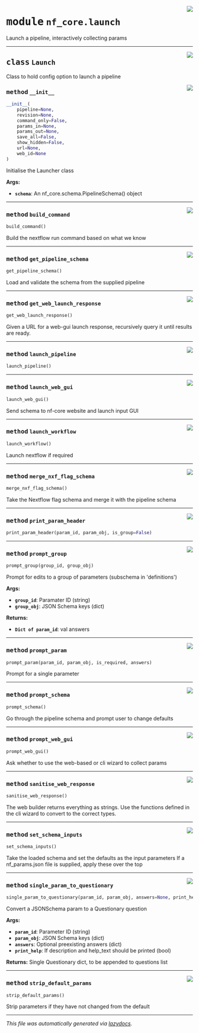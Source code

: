 <!-- markdownlint-disable -->

<a href="../../nf_core/launch.py#L0"><img align="right" style="float:right;" src="https://img.shields.io/badge/-source-cccccc?style=flat-square"></a>

# <kbd>module</kbd> `nf_core.launch`
Launch a pipeline, interactively collecting params  



---

<a href="../../nf_core/launch.py#L25"><img align="right" style="float:right;" src="https://img.shields.io/badge/-source-cccccc?style=flat-square"></a>

## <kbd>class</kbd> `Launch`
Class to hold config option to launch a pipeline 

<a href="../../nf_core/launch.py#L28"><img align="right" style="float:right;" src="https://img.shields.io/badge/-source-cccccc?style=flat-square"></a>

### <kbd>method</kbd> `__init__`

```python
__init__(
    pipeline=None,
    revision=None,
    command_only=False,
    params_in=None,
    params_out=None,
    save_all=False,
    show_hidden=False,
    url=None,
    web_id=None
)
```

Initialise the Launcher class 



**Args:**
 
 - <b>`schema`</b>:  An nf_core.schema.PipelineSchema() object 




---

<a href="../../nf_core/launch.py#L685"><img align="right" style="float:right;" src="https://img.shields.io/badge/-source-cccccc?style=flat-square"></a>

### <kbd>method</kbd> `build_command`

```python
build_command()
```

Build the nextflow run command based on what we know 

---

<a href="../../nf_core/launch.py#L192"><img align="right" style="float:right;" src="https://img.shields.io/badge/-source-cccccc?style=flat-square"></a>

### <kbd>method</kbd> `get_pipeline_schema`

```python
get_pipeline_schema()
```

Load and validate the schema from the supplied pipeline 

---

<a href="../../nf_core/launch.py#L335"><img align="right" style="float:right;" src="https://img.shields.io/badge/-source-cccccc?style=flat-square"></a>

### <kbd>method</kbd> `get_web_launch_response`

```python
get_web_launch_response()
```

Given a URL for a web-gui launch response, recursively query it until results are ready. 

---

<a href="../../nf_core/launch.py#L100"><img align="right" style="float:right;" src="https://img.shields.io/badge/-source-cccccc?style=flat-square"></a>

### <kbd>method</kbd> `launch_pipeline`

```python
launch_pipeline()
```





---

<a href="../../nf_core/launch.py#L292"><img align="right" style="float:right;" src="https://img.shields.io/badge/-source-cccccc?style=flat-square"></a>

### <kbd>method</kbd> `launch_web_gui`

```python
launch_web_gui()
```

Send schema to nf-core website and launch input GUI 

---

<a href="../../nf_core/launch.py#L717"><img align="right" style="float:right;" src="https://img.shields.io/badge/-source-cccccc?style=flat-square"></a>

### <kbd>method</kbd> `launch_workflow`

```python
launch_workflow()
```

Launch nextflow if required 

---

<a href="../../nf_core/launch.py#L265"><img align="right" style="float:right;" src="https://img.shields.io/badge/-source-cccccc?style=flat-square"></a>

### <kbd>method</kbd> `merge_nxf_flag_schema`

```python
merge_nxf_flag_schema()
```

Take the Nextflow flag schema and merge it with the pipeline schema 

---

<a href="../../nf_core/launch.py#L646"><img align="right" style="float:right;" src="https://img.shields.io/badge/-source-cccccc?style=flat-square"></a>

### <kbd>method</kbd> `print_param_header`

```python
print_param_header(param_id, param_obj, is_group=False)
```





---

<a href="../../nf_core/launch.py#L448"><img align="right" style="float:right;" src="https://img.shields.io/badge/-source-cccccc?style=flat-square"></a>

### <kbd>method</kbd> `prompt_group`

```python
prompt_group(group_id, group_obj)
```

Prompt for edits to a group of parameters (subschema in 'definitions') 



**Args:**
 
 - <b>`group_id`</b>:  Paramater ID (string) 
 - <b>`group_obj`</b>:  JSON Schema keys (dict) 



**Returns:**
 
 - <b>`Dict of param_id`</b>: val answers 

---

<a href="../../nf_core/launch.py#L423"><img align="right" style="float:right;" src="https://img.shields.io/badge/-source-cccccc?style=flat-square"></a>

### <kbd>method</kbd> `prompt_param`

```python
prompt_param(param_id, param_obj, is_required, answers)
```

Prompt for a single parameter 

---

<a href="../../nf_core/launch.py#L399"><img align="right" style="float:right;" src="https://img.shields.io/badge/-source-cccccc?style=flat-square"></a>

### <kbd>method</kbd> `prompt_schema`

```python
prompt_schema()
```

Go through the pipeline schema and prompt user to change defaults 

---

<a href="../../nf_core/launch.py#L277"><img align="right" style="float:right;" src="https://img.shields.io/badge/-source-cccccc?style=flat-square"></a>

### <kbd>method</kbd> `prompt_web_gui`

```python
prompt_web_gui()
```

Ask whether to use the web-based or cli wizard to collect params 

---

<a href="../../nf_core/launch.py#L373"><img align="right" style="float:right;" src="https://img.shields.io/badge/-source-cccccc?style=flat-square"></a>

### <kbd>method</kbd> `sanitise_web_response`

```python
sanitise_web_response()
```

The web builder returns everything as strings. Use the functions defined in the cli wizard to convert to the correct types. 

---

<a href="../../nf_core/launch.py#L250"><img align="right" style="float:right;" src="https://img.shields.io/badge/-source-cccccc?style=flat-square"></a>

### <kbd>method</kbd> `set_schema_inputs`

```python
set_schema_inputs()
```

Take the loaded schema and set the defaults as the input parameters If a nf_params.json file is supplied, apply these over the top 

---

<a href="../../nf_core/launch.py#L519"><img align="right" style="float:right;" src="https://img.shields.io/badge/-source-cccccc?style=flat-square"></a>

### <kbd>method</kbd> `single_param_to_questionary`

```python
single_param_to_questionary(param_id, param_obj, answers=None, print_help=True)
```

Convert a JSONSchema param to a Questionary question 



**Args:**
 
 - <b>`param_id`</b>:  Parameter ID (string) 
 - <b>`param_obj`</b>:  JSON Schema keys (dict) 
 - <b>`answers`</b>:  Optional preexisting answers (dict) 
 - <b>`print_help`</b>:  If description and help_text should be printed (bool) 



**Returns:**
 Single Questionary dict, to be appended to questions list 

---

<a href="../../nf_core/launch.py#L661"><img align="right" style="float:right;" src="https://img.shields.io/badge/-source-cccccc?style=flat-square"></a>

### <kbd>method</kbd> `strip_default_params`

```python
strip_default_params()
```

Strip parameters if they have not changed from the default 




---

_This file was automatically generated via [lazydocs](https://github.com/ml-tooling/lazydocs)._
